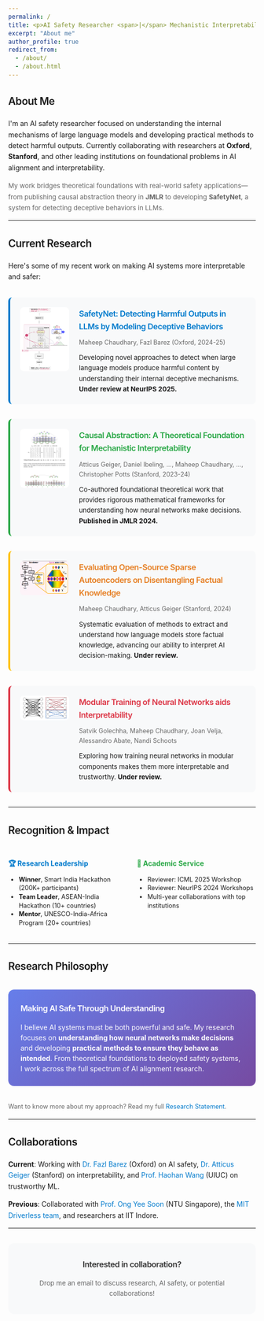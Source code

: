 ```yaml
---
permalink: /
title: <p>AI Safety Researcher <span>|</span> Mechanistic Interpretability <span>|</span> LLM Safety</p>
excerpt: "About me"
author_profile: true
redirect_from:
  - /about/
  - /about.html
---
```


<div style="max-width: 800px; margin: 0 auto; line-height: 1.6;">

## About Me

<span style="font-size: 1.0em;">I'm an AI safety researcher focused on understanding the internal mechanisms of large language models and developing practical methods to detect harmful outputs. Currently collaborating with researchers at **Oxford**, **Stanford**, and other leading institutions on foundational problems in AI alignment and interpretability.</span>

<span style="font-size: 0.95em; color: #666;">My work bridges theoretical foundations with real-world safety applications—from publishing causal abstraction theory in **JMLR** to developing **SafetyNet**, a system for detecting deceptive behaviors in LLMs.</span>

---

## Current Research

Here's some of my recent work on making AI systems more interpretable and safer:

<div style="margin: 30px 0; padding: 20px; background: #f8f9fa; border-radius: 8px; border-left: 4px solid #007acc; display: flex; gap: 20px; align-items: flex-start;">
  <img src="/images/safetynet.png" alt="SafetyNet Research" style="width: 100px; height: 130px; border-radius: 8px; flex-shrink: 0;">
  <div>
    <h3 style="margin: 0 0 10px 0; color: #007acc;">SafetyNet: Detecting Harmful Outputs in LLMs by Modeling Deceptive Behaviors</h3>
    <p style="margin: 0 0 10px 0; font-size: 0.9em; color: #666;">Maheep Chaudhary, Fazl Barez (Oxford, 2024-25)</p>
    <p style="margin: 0; font-size: 0.95em;">Developing novel approaches to detect when large language models produce harmful content by understanding their internal deceptive mechanisms. <strong>Under review at NeurIPS 2025.</strong></p>
  </div>
</div>

<div style="margin: 30px 0; padding: 20px; background: #f8f9fa; border-radius: 8px; border-left: 4px solid #28a745; display: flex; gap: 20px; align-items: flex-start;">
  <img src="/images/causal_abstraction.png" alt="Causal Abstraction Research" style="width: 100px; height: 120px; border-radius: 8px; flex-shrink: 0;">
  <div>
    <h3 style="margin: 0 0 10px 0; color: #28a745;">Causal Abstraction: A Theoretical Foundation for Mechanistic Interpretability</h3>
    <p style="margin: 0 0 10px 0; font-size: 0.9em; color: #666;">Atticus Geiger, Daniel Ibeling, ..., Maheep Chaudhary, ..., Christopher Potts (Stanford, 2023-24)</p>
    <p style="margin: 0; font-size: 0.95em;">Co-authored foundational theoretical work that provides rigorous mathematical frameworks for understanding how neural networks make decisions. <strong>Published in JMLR 2024.</strong></p>
  </div>
</div>

<div style="margin: 30px 0; padding: 20px; background: #f8f9fa; border-radius: 8px; border-left: 4px solid #ffc107; display: flex; gap: 20px; align-items: flex-start;">
  <img src="/images/evaluation_sae.png" alt="Sparse Autoencoder Research" style="width: 100px; height: 70px; border-radius: 8px; flex-shrink: 0;">
  <div>
    <h3 style="margin: 0 0 10px 0; color: #e67e22;">Evaluating Open-Source Sparse Autoencoders on Disentangling Factual Knowledge</h3>
    <p style="margin: 0 0 10px 0; font-size: 0.9em; color: #666;">Maheep Chaudhary, Atticus Geiger (Stanford, 2024)</p>
    <p style="margin: 0; font-size: 0.95em;">Systematic evaluation of methods to extract and understand how language models store factual knowledge, advancing our ability to interpret AI decision-making. <strong>Under review.</strong></p>
  </div>
</div>

<div style="margin: 30px 0; padding: 20px; background: #f8f9fa; border-radius: 8px; border-left: 4px solid #dc3545; display: flex; gap: 20px; align-items: flex-start;">
  <img src="/images/modularity.png" alt="Modular Training Research" style="width: 100px; height: 50px; border-radius: 8px; flex-shrink: 0;">
  <div>
    <h3 style="margin: 0 0 10px 0; color: #dc3545;">Modular Training of Neural Networks aids Interpretability</h3>
    <p style="margin: 0 0 10px 0; font-size: 0.9em; color: #666;">Satvik Golechha, Maheep Chaudhary, Joan Velja, Alessandro Abate, Nandi Schoots</p>
    <p style="margin: 0; font-size: 0.95em;">Exploring how training neural networks in modular components makes them more interpretable and trustworthy. <strong>Under review.</strong></p>
  </div>
</div>

---

## Recognition & Impact

<div style="display: grid; grid-template-columns: 1fr 1fr; gap: 20px; margin: 20px 0;">
  <div>
    <h4 style="color: #007acc; margin-bottom: 10px;">🏆 Research Leadership</h4>
    <ul style="font-size: 0.9em; line-height: 1.4;">
      <li><strong>Winner</strong>, Smart India Hackathon (200K+ participants)</li>
      <li><strong>Team Leader</strong>, ASEAN-India Hackathon (10+ countries)</li>
      <li><strong>Mentor</strong>, UNESCO-India-Africa Program (20+ countries)</li>
    </ul>
  </div>
  <div>
    <h4 style="color: #28a745; margin-bottom: 10px;">📝 Academic Service</h4>
    <ul style="font-size: 0.9em; line-height: 1.4;">
      <li>Reviewer: ICML 2025 Workshop</li>
      <li>Reviewer: NeurIPS 2024 Workshops</li>
      <li>Multi-year collaborations with top institutions</li>
    </ul>
  </div>
</div>

---

## Research Philosophy

<div style="padding: 25px; background: linear-gradient(135deg, #667eea 0%, #764ba2 100%); color: white; border-radius: 12px; margin: 30px 0;">
  <h3 style="margin: 0 0 15px 0; color: white;">Making AI Safe Through Understanding</h3>
  <p style="margin: 0; font-size: 1.0em; line-height: 1.5;">I believe AI systems must be both powerful and safe. My research focuses on <strong>understanding how neural networks make decisions</strong> and developing <strong>practical methods to ensure they behave as intended</strong>. From theoretical foundations to deployed safety systems, I work across the full spectrum of AI alignment research.</p>
</div>

<span style="font-size: 0.9em; color: #666;">Want to know more about my approach? Read my full <a href="https://drive.google.com/file/d/1Al37c66ZkPu9T0WxXt1ZcBdLtxxZ6Aha/view?usp=sharing" style="color: #007acc;">Research Statement</a>.</span>

---

## Collaborations

**Current**: Working with <a href="#" style="color: #007acc;">Dr. Fazl Barez</a> (Oxford) on AI safety, <a href="https://atticusg.github.io" style="color: #007acc;">Dr. Atticus Geiger</a> (Stanford) on interpretability, and <a href="https://haohanwang.github.io" style="color: #007acc;">Prof. Haohan Wang</a> (UIUC) on trustworthy ML.

**Previous**: Collaborated with <a href="https://www.ntu.edu.sg/scse/about-us/past-chairs/prof-ong-yew-soon" style="color: #007acc;">Prof. Ong Yee Soon</a> (NTU Singapore), the <a href="http://driverless.mit.edu/" style="color: #007acc;">MIT Driverless team</a>, and researchers at IIT Indore.

---

<div style="text-align: center; padding: 30px; background: #f8f9fa; border-radius: 12px; margin: 30px 0;">
  <h3 style="margin: 0 0 15px 0; color: #333;">Interested in collaboration?</h3>
  <p style="margin: 0; font-size: 0.95em; color: #666;">Drop me an email to discuss research, AI safety, or potential collaborations!</p>
</div>

</div>

<style>
/* Custom styling for dynamic text effects */
h2, h3 {
  font-weight: 600;
  letter-spacing: -0.5px;
}

a {
  text-decoration: none;
  border-bottom: 2px solid transparent;
  transition: border-bottom 0.3s ease;
}

a:hover {
  border-bottom: 2px solid #007acc;
}

.research-card {
  transition: transform 0.3s ease, box-shadow 0.3s ease;
}

.research-card:hover {
  transform: translateY(-5px);
  box-shadow: 0 10px 25px rgba(0,0,0,0.1);
}
</style>
